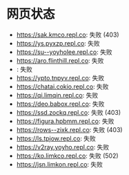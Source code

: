 # 网页状态
- https://sak.kmco.repl.co: 失败 (403)
- https://ys.pyxzp.repl.co: 失败
- https://su--yoyholee.repl.co: 失败
- https://aro.flinthill.repl.co: 失败
- : 失败
- https://ypto.tnpyv.repl.co: 失败
- https://chatai.cokio.repl.co: 失败
- https://qi.limqin.repl.co: 失败
- https://deo.babox.repl.co: 失败
- https://ssd.zockq.repl.co: 失败 (403)
- https://figura.hpbmm.repl.co: 失败
- https://rows--zixk.repl.co: 失败 (403)
- https://ls.tpjow.repl.co: 失败
- https://v2ray.yoyho.repl.co: 失败
- https://ko.limkco.repl.co: 失败 (502)
- https://jsn.limkon.repl.co: 失败
